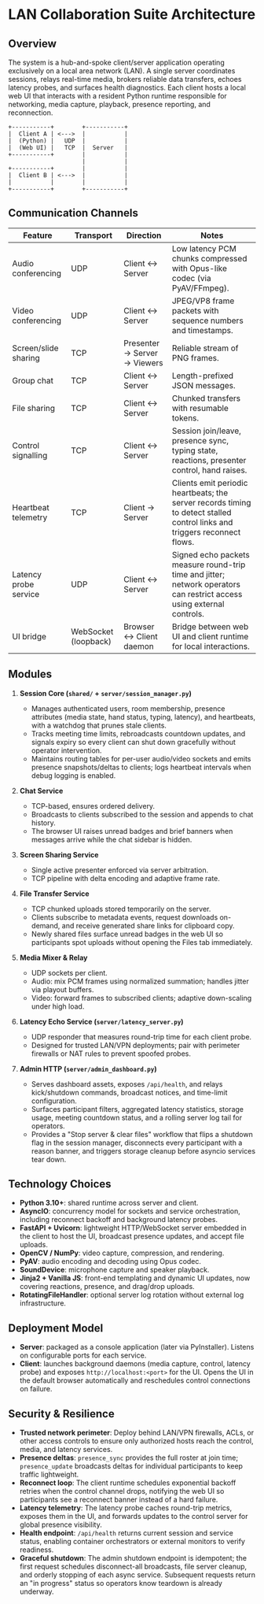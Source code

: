 # LAN Collaboration Suite Architecture

## Overview

The system is a hub-and-spoke client/server application operating exclusively on a local area network (LAN). A single server coordinates sessions, relays real-time media, brokers reliable data transfers, echoes latency probes, and surfaces health diagnostics. Each client hosts a local web UI that interacts with a resident Python runtime responsible for networking, media capture, playback, presence reporting, and reconnection.

```
+-----------+        +-----------+
|  Client A | <--->  |           |
|  (Python) |   UDP  |           |
|  (Web UI) |   TCP  |  Server   |
+-----------+        |           |
                     |           |
+-----------+        |           |
|  Client B | <--->  |           |
|           |        |           |
+-----------+        +-----------+
```

## Communication Channels

| Feature                | Transport | Direction        | Notes |
|------------------------|-----------|------------------|-------|
| Audio conferencing     | UDP       | Client ↔ Server  | Low latency PCM chunks compressed with Opus-like codec (via PyAV/FFmpeg). |
| Video conferencing     | UDP       | Client ↔ Server  | JPEG/VP8 frame packets with sequence numbers and timestamps. |
| Screen/slide sharing   | TCP       | Presenter → Server → Viewers | Reliable stream of PNG frames. |
| Group chat             | TCP       | Client ↔ Server  | Length-prefixed JSON messages. |
| File sharing           | TCP       | Client ↔ Server  | Chunked transfers with resumable tokens. |
| Control signalling     | TCP       | Client ↔ Server  | Session join/leave, presence sync, typing state, reactions, presenter control, hand raises. |
| Heartbeat telemetry    | TCP       | Client → Server  | Clients emit periodic heartbeats; the server records timing to detect stalled control links and triggers reconnect flows. |
| Latency probe service  | UDP       | Client ↔ Server  | Signed echo packets measure round-trip time and jitter; network operators can restrict access using external controls. |
| UI bridge              | WebSocket (loopback) | Browser ↔ Client daemon | Bridge between web UI and client runtime for local interactions. |

## Modules

1. **Session Core (`shared/` + `server/session_manager.py`)**
   - Manages authenticated users, room membership, presence attributes (media state, hand status, typing, latency), and heartbeats, with a watchdog that prunes stale clients.
   - Tracks meeting time limits, rebroadcasts countdown updates, and signals expiry so every client can shut down gracefully without operator intervention.
   - Maintains routing tables for per-user audio/video sockets and emits presence snapshots/deltas to clients; logs heartbeat intervals when debug logging is enabled.

2. **Chat Service**
   - TCP-based, ensures ordered delivery.
   - Broadcasts to clients subscribed to the session and appends to chat history.
   - The browser UI raises unread badges and brief banners when messages arrive while the chat sidebar is hidden.

3. **Screen Sharing Service**
   - Single active presenter enforced via server arbitration.
   - TCP pipeline with delta encoding and adaptive frame rate.

4. **File Transfer Service**
   - TCP chunked uploads stored temporarily on the server.
   - Clients subscribe to metadata events, request downloads on-demand, and receive generated share links for clipboard copy.
   - Newly shared files surface unread badges in the web UI so participants spot uploads without opening the Files tab immediately.

5. **Media Mixer & Relay**
   - UDP sockets per client.
   - Audio: mix PCM frames using normalized summation; handles jitter via playout buffers.
   - Video: forward frames to subscribed clients; adaptive down-scaling under high load.

6. **Latency Echo Service (`server/latency_server.py`)**
   - UDP responder that measures round-trip time for each client probe.
   - Designed for trusted LAN/VPN deployments; pair with perimeter firewalls or NAT rules to prevent spoofed probes.

7. **Admin HTTP (`server/admin_dashboard.py`)**
   - Serves dashboard assets, exposes `/api/health`, and relays kick/shutdown commands, broadcast notices, and time-limit configuration.
   - Surfaces participant filters, aggregated latency statistics, storage usage, meeting countdown status, and a rolling server log tail for operators.
   - Provides a "Stop server & clear files" workflow that flips a shutdown flag in the session manager, disconnects every participant with a reason banner, and triggers storage cleanup before asyncio services tear down.

## Technology Choices

- **Python 3.10+**: shared runtime across server and client.
- **AsyncIO**: concurrency model for sockets and service orchestration, including reconnect backoff and background latency probes.
- **FastAPI + Uvicorn**: lightweight HTTP/WebSocket server embedded in the client to host the UI, broadcast presence updates, and accept file uploads.
- **OpenCV / NumPy**: video capture, compression, and rendering.
- **PyAV**: audio encoding and decoding using Opus codec.
- **SoundDevice**: microphone capture and speaker playback.
- **Jinja2 + Vanilla JS**: front-end templating and dynamic UI updates, now covering reactions, presence, and drag/drop uploads.
- **RotatingFileHandler**: optional server log rotation without external log infrastructure.

## Deployment Model

- **Server**: packaged as a console application (later via PyInstaller). Listens on configurable ports for each service.
- **Client**: launches background daemons (media capture, control, latency probe) and exposes `http://localhost:<port>` for the UI. Opens the UI in the default browser automatically and reschedules control connections on failure.

## Security & Resilience

- **Trusted network perimeter**: Deploy behind LAN/VPN firewalls, ACLs, or other access controls to ensure only authorized hosts reach the control, media, and latency services.
- **Presence deltas**: `presence_sync` provides the full roster at join time; `presence_update` broadcasts deltas for individual participants to keep traffic lightweight.
- **Reconnect loop**: The client runtime schedules exponential backoff retries when the control channel drops, notifying the web UI so participants see a reconnect banner instead of a hard failure.
- **Latency telemetry**: The latency probe caches round-trip metrics, exposes them in the UI, and forwards updates to the control server for global presence visibility.
- **Health endpoint**: `/api/health` returns current session and service status, enabling container orchestrators or external monitors to verify readiness.
- **Graceful shutdown**: The admin shutdown endpoint is idempotent; the first request schedules disconnect-all broadcasts, file server cleanup, and orderly stopping of each async service. Subsequent requests return an "in progress" status so operators know teardown is already underway.
